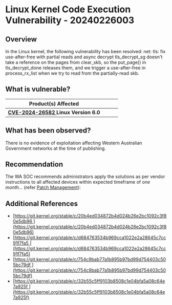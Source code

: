 # Linux Kernel Code Execution Vulnerability - 20240226003

## Overview

In the Linux kernel, the following vulnerability has been resolved: net: tls: fix use-after-free with partial reads and async decrypt tls_decrypt_sg doesn't take a reference on the pages from clear_skb, so the put_page() in tls_decrypt_done releases them, and we trigger a use-after-free in process_rx_list when we try to read from the partially-read skb.

## What is vulnerable?

| Product(s) Affected                                                                                 |     |     |     |
| --------------------------------------------------------------------------------------------------- | --- | --- | --- |
| **[CVE-2024-26582 ](https://nvd.nist.gov/view/vuln/detail?vulnId=CVE-2024-26582)Linux Version 6.0** |     |     |     |

## What has been observed?

There is no evidence of exploitation affecting Western Australian Government networks at the time of publishing.

## Recommendation

The WA SOC recommends administrators apply the solutions as per vendor instructions to all affected devices within expected timeframe of *one month...* (refer [Patch Management](../guidelines/patch-management.md)):

## Additional References

- [https://git.kernel.org/stable/c/20b4ed034872b4d024b26e2bc1092c3f80e5db96 ](https://git.kernel.org/stable/c/20b4ed034872b4d024b26e2bc1092c3f80e5db96)
- [https://git.kernel.org/stable/c/d684763534b969cca1022e2a28645c7cc91f7fa5 ](https://git.kernel.org/stable/c/d684763534b969cca1022e2a28645c7cc91f7fa5)
- [https://git.kernel.org/stable/c/754c9bab77a1b895b97bd99d754403c505bc79df ](https://git.kernel.org/stable/c/754c9bab77a1b895b97bd99d754403c505bc79df)
- [https://git.kernel.org/stable/c/32b55c5ff9103b8508c1e04bfa5a08c64e7a925f ](https://git.kernel.org/stable/c/32b55c5ff9103b8508c1e04bfa5a08c64e7a925f)
